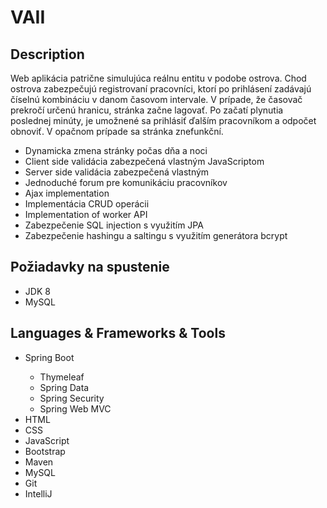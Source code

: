 <h1>VAII</h1>
<h2>Description</h2>
<p>
 <p>Web aplikácia patrične simulujúca reálnu entitu v podobe ostrova. Chod ostrova zabezpečujú registrovaní pracovníci, ktorí po prihlásení zadávajú číselnú kombináciu v danom časovom intervale. V prípade, že časovač prekročí určenú hranicu, stránka začne lagovať. Po začatí plynutia poslednej minúty, je umožnené sa prihlásiť ďalším pracovníkom a odpočet obnoviť. V opačnom prípade sa stránka znefunkční.</p>
  <ul>
    <li>Dynamicka zmena stránky počas dňa a noci</li>
    <li>Client side validácia zabezpečená vlastným JavaScriptom</li>
    <li>Server side validácia zabezpečená vlastným</li>
    <li>Jednoduché forum pre komunikáciu pracovníkov</li>
    <li>Ajax implementation</li>
    <li>Implementácia CRUD operácii</li>
    <li>Implementation of worker API</li>
    <li>Zabezpečenie SQL injection s využitím JPA</li>
    <li>Zabezpečenie hashingu a saltingu s využitím generátora bcrypt</li>
  </ul>
</p>
<h2>Požiadavky na spustenie</h2>
    <ul>
      <li>JDK 8</li>
      <li>MySQL</li>
    </ul>

<h2>Languages & Frameworks & Tools</h2>
<ul>
  <li>Spring Boot</li>
    <ul>
      <li>Thymeleaf</li>
      <li>Spring Data</li>
      <li>Spring Security</li>
      <li>Spring Web MVC</li>
    </ul>
  <li>HTML</li>
  <li>CSS</li>
  <li>JavaScript</li>
  <li>Bootstrap</li>
  <li>Maven</li>
  <li>MySQL</li>
  <li>Git</li>
  <li>IntelliJ</li>
</ul>
